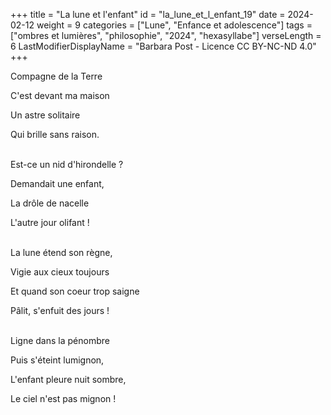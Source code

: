 +++
title = "La lune et l'enfant"
id = "la_lune_et_l_enfant_19"
date = 2024-02-12
weight = 9
categories = ["Lune", "Enfance et adolescence"]
tags = ["ombres et lumières", "philosophie", "2024", "hexasyllabe"]
verseLength = 6
LastModifierDisplayName = "Barbara Post - Licence CC BY-NC-ND 4.0"
+++

Compagne de la Terre

C'est devant ma maison

Un astre solitaire

Qui brille sans raison.

 \
Est-ce un nid d'hirondelle ?

Demandait une enfant,

La drôle de nacelle

L'autre jour olifant !

 \
La lune étend son règne,

Vigie aux cieux toujours

Et quand son coeur trop saigne

Pâlit, s'enfuit des jours !

 \
Ligne dans la pénombre

Puis s'éteint lumignon,

L'enfant pleure nuit sombre,

Le ciel n'est pas mignon !
